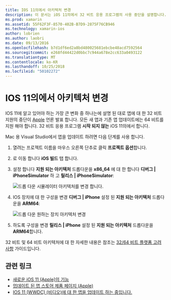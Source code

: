 ```yaml
---
title: IOS 11의에서 아키텍처 변경
description: 이 문서는 iOS 11의에서 32 비트 응용 프로그램의 사용 중단을 설명합니다. 대상 64 비트 아키텍처에 대 한 응용 프로그램을 업데이트 하는 방법을 설명 합니다.
ms.prod: xamarin
ms.assetid: 55F62F3F-8570-402B-B7D9-2875F76CB946
ms.technology: xamarin-ios
author: lobrien
ms.author: laobri
ms.date: 09/13/2016
ms.openlocfilehash: b7d1df6ed2a8bd480025681ebcbe48acd7592564
ms.sourcegitcommit: e268fd44422d0bbc7c944a678e2cc633a0493122
ms.translationtype: MT
ms.contentlocale: ko-KR
ms.lasthandoff: 10/25/2018
ms.locfileid: "50102272"
---
```

# <a name="architecture-changes-in-ios-11"></a>IOS 11의에서 아키텍처 변경

IOS 11에 알고 있어야 하는 가장 큰 변화 중 하나는에 설명 된 대로 앱에 대 한 32 비트 지원의 중단이 [Apple](https://developer.apple.com/news/?id=06282017b) 언론 발표 합니다. 모든 새 앱과 기존 앱 업데이트에는 64 비트를 지원 해야 합니다. 32 비트 응용 프로그램 **시작 되지 않는** iOS 11의에서 합니다.

Mac 용 Visual Studio에서 앱을 업데이트 하려면 다음 단계를 사용 합니다.

1. 열려는 프로젝트 이름을 마우스 오른쪽 단추로 클릭 **프로젝트 옵션**합니다.
2. 로 이동 합니다 **iOS 빌드** 탭 합니다.
3. 설정 합니다 **지원 되는 아키텍처** 드롭다운을 **x86_64** 에 대 한 합니다 **디버그 | iPhoneSimulator** 하 고 **릴리스 | iPhoneSimulator**:

    ![드롭 다운 시뮬레이터 아키텍처를 변경 합니다.](architecture-changes-images/image1.png)

4. IOS 장치에 대 한 구성을 변경 **디버그 | iPhone** 설정 된 **지원 되는 아키텍처** 드롭다운을 **ARM64**:

    ![드롭 다운 원하는 장치 아키텍처 변경](architecture-changes-images/image2.png)

5. 하도록 구성을 변경 **릴리스 | iPhone** 설정 된 **지원 되는 아키텍처** 드롭다운을 **ARM64**합니다.

32 비트 및 64 비트 아키텍처에 대 한 자세한 내용은 참조는 [32/64 비트 플랫폼 고려 사항](~/cross-platform/macios/32-and-64/index.md#ios) 가이드입니다.

## <a name="related-links"></a>관련 링크

- [새로운 iOS 11 (Apple)의 기능](https://developer.apple.com/ios/)
- [업데이트 된 앱 스토어 제품 페이지 (Apple)](https://developer.apple.com/app-store/product-page/)
- [IOS 11 (WWDC) (비디오)에 대 한 앱을 업데이트 하는 중입니다.](https://developer.apple.com/videos/play/wwdc2017/204/)
